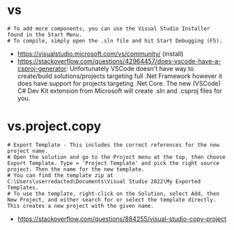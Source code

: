 # vs

```
# To add more components, you can use the Visual Studio Installer found in the Start Menu.
# To compile, simply open the .sln file and hit Start Debugging (F5).
```

- https://visualstudio.microsoft.com/vs/community/ (install)
- https://stackoverflow.com/questions/42964457/does-vscode-have-a-csproj-generator: Unfortunately VSCode doesn't have way to create/build solutions/projects targeting full .Net Framework however it does have support for projects targeting .Net Core. The new (VSCode) C# Dev Kit extension from Microsoft will create .sln and .csproj files for you.

# vs.project.copy

```
# Export Template - This includes the correct references for the new project name.
# Open the solution and go to the Project menu at the top, then choose Export Template. Type = 'Project Template' and pick the right source project. Then the name for the new template.
# You can find the template zip at C:\Users\userredacted\Documents\Visual Studio 2022\My Exported Templates. 
# To use the template, right-click on the Solution, select Add, then New Project, and either search for or select the template directly. This creates a new project with the given name.
```

- https://stackoverflow.com/questions/884255/visual-studio-copy-project
